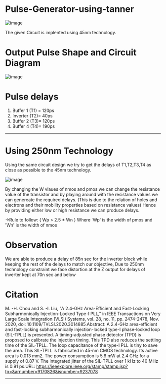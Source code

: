 # Pulse-Generator-using-tanner

![image](https://github.com/NishchalAV/Pulse-Generator-using-tanner/assets/94071455/4c1d47d6-d571-474f-802d-5d8f2dcd36df)

The given Circuit is implented using 45nm technology.

# Output Pulse Shape and Circuit Diagram
![image](https://github.com/NishchalAV/Pulse-Generator-using-tanner/assets/94071455/035313f7-d24b-44ea-b040-b5d2aff04eea)

# Pulse delays
1) Buffer 1 (T1) = 120ps
2) Inverter (T2)= 40ps
3) Buffer 2 (T3)= 120ps
4) Buffer 4 (T4)= 190ps

------------------------------------------------------------------------------------------------------------------------------------------------------------------

# Using 250nm Technology

Using the same circuit design we try to get the delays of T1,T2,T3,T4 as close as possible to the 45nm technology.

![image](https://github.com/NishchalAV/Pulse-Generator-using-tanner/assets/94071455/3bf033ab-4a40-4501-9bab-803540911099)

By changing the W vlaues of nmos and pmos we can change the resistance value of the transistor and by playing around with the resistance values we can genereate the required delays.
(This is due to the relation of holes and electrons and their mobility properties based on resistance values)
Hence by providing either low or high resistance we can produce delays.

->Rule to follow:
   { Wp > 2.5 * Wn } 
Where 'Wp' is the width of pmos and 'Wn' is the width of nmos

# Observation
We are able to produce a delay of 85n sec for the inverter block while keeping the rest of the delays to match our objective, Due to 250nm technology constraint we face distortion at the Z output for delays of inverter kept at 70n sec and below

# Citation

M. -H. Chou and S. -I. Liu, "A 2.4-GHz Area-Efficient and Fast-Locking Subharmonically Injection-Locked Type-I PLL," in IEEE Transactions on Very Large Scale Integration (VLSI) Systems, vol. 28, no. 11, pp. 2474-2478, Nov. 2020, doi: 10.1109/TVLSI.2020.3014885.Abstract: A 2.4-GHz area-efficient and fast-locking subharmonically injection-locked type-I phase-locked loop (SIL-TPLL) is presented. A timing-adjusted phase detector (TPD) is proposed to calibrate the injection timing. This TPD also reduces the settling time of the SIL-TPLL. The loop capacitance of the type-I PLL is tiny to save the area. This SIL-TPLL is fabricated in 45-nm CMOS technology. Its active area is 0.013 mm2. The power consumption is 5.6 mW at 2.4 GHz for a supply of 0.87 V. The integrated jitter of the SIL-TPLL over 1 kHz to 40 MHz is 0.91 ps.URL: https://ieeexplore.ieee.org/stamp/stamp.jsp?tp=&arnumber=9170826&isnumber=9237078

------------------------------------------------------------------------------------------------------------------------------------------------------------------

